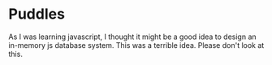 Puddles
=======

As I was learning javascript, I thought it might be a good idea to design an in-memory js database system. This was a terrible idea. Please don't look at this.
